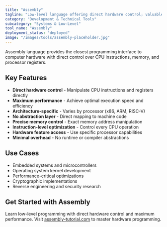 ```yaml
---
title: "Assembly"
tagline: "Low-level language offering direct hardware control; valuable for embedded development and reverse engineering"
category: "Development & Technical Tools"
subcategory: "Systems & Low-Level"
tool_name: "Assembly"
deployment_status: "deployed"
image: "/images/tools/assembly-placeholder.jpg"
---
```

Assembly language provides the closest programming interface to computer hardware with direct control over CPU instructions, memory, and processor registers.

## Key Features

- **Direct hardware control** - Manipulate CPU instructions and registers directly
- **Maximum performance** - Achieve optimal execution speed and efficiency
- **Architecture-specific** - Varies by processor (x86, ARM, RISC-V)
- **No abstraction layer** - Direct mapping to machine code
- **Precise memory control** - Exact memory address manipulation
- **Instruction-level optimization** - Control every CPU operation
- **Hardware feature access** - Use specific processor capabilities
- **Minimal overhead** - No runtime or compiler abstractions

## Use Cases

- Embedded systems and microcontrollers
- Operating system kernel development
- Performance-critical optimizations
- Cryptographic implementations
- Reverse engineering and security research

## Get Started with Assembly

Learn low-level programming with direct hardware control and maximum performance. Visit [assembly-tutorial.com](https://assembly-tutorial.com) to master hardware programming.